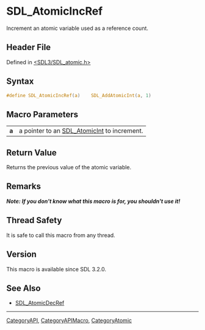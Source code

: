 # SDL_AtomicIncRef

Increment an atomic variable used as a reference count.

## Header File

Defined in [<SDL3/SDL_atomic.h>](https://github.com/libsdl-org/SDL/blob/main/include/SDL3/SDL_atomic.h)

## Syntax

```c
#define SDL_AtomicIncRef(a)    SDL_AddAtomicInt(a, 1)
```

## Macro Parameters

|       |                                                              |
| ----- | ------------------------------------------------------------ |
| **a** | a pointer to an [SDL_AtomicInt](SDL_AtomicInt) to increment. |

## Return Value

Returns the previous value of the atomic variable.

## Remarks

***Note: If you don't know what this macro is for, you shouldn't use it!***

## Thread Safety

It is safe to call this macro from any thread.

## Version

This macro is available since SDL 3.2.0.

## See Also

- [SDL_AtomicDecRef](SDL_AtomicDecRef)

----
[CategoryAPI](CategoryAPI), [CategoryAPIMacro](CategoryAPIMacro), [CategoryAtomic](CategoryAtomic)

